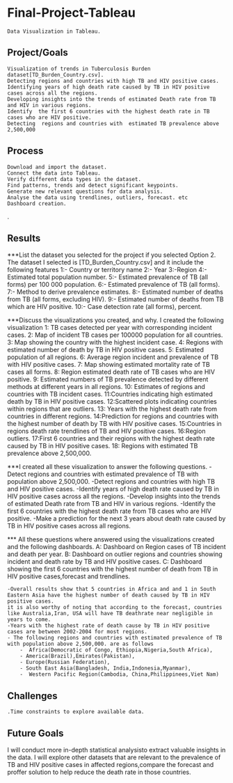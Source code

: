 # Final-Project-Tableau
    Data Visualization in Tableau.
## Project/Goals
    Visualization of trends in Tuberculosis Burden dataset[TD_Burden_Country.csv].
    Detecting regions and countries with high TB and HIV positive cases.
    Identifying years of high death rate caused by TB in HIV positive cases across all the regions.
    Developing insights into the trends of estimated Death rate from TB and HIV in various regions.
    Identify  the first 6 countries with the highest death rate in TB cases who are HIV positive.
    Detecting  regions and countries with  estimated TB prevalence above 2,500,000


## Process
    Download and import the dataset.
    Connect the data into Tableau.
    Verify different data types in the dataset.    
    Find patterns, trends and detect significant keypoints.
    Generate new relevant questions for data analysis.
    Analyse the data using trendlines, outliers, forecast. etc
    Dashboard creation.
. 
## Results
***List the dataset you selected for the project if you selected Option 2. 
The dataset I selected is [TD_Burden_Country.csv] and it include the following features
    1:- Country or territory name
    2:- Year
    3:-Region
    4:- Estimated total population number.
    5:- Estimated prevalence of TB (all forms) per 100 000 population.
    6:- Estimated prevalence of TB (all forms).
    7:- Method to derive prevalence estimates.
    8:- Estimated number of deaths from TB (all forms, excluding HIV).
    9:- Estimated number of deaths from TB which are HIV positive.
    10:- Case detection rate (all forms), percent.

***Discuss the visualizations you created, and why.
I created the following visualization
    1: TB cases detected per year with corresponding incident cases.
    2: Map of incident TB cases per 100000 population for all countries.
    3: Map showing the country with the highest incident case.
    4: Regions with estimated number of death by TB in HIV positive cases.
    5: Estimated population of all regions.
    6: Average region incident and prevalence of TB with HIV positive cases.
    7: Map showing estimated mortality rate of TB cases all forms.
    8: Region estimated death rate of TB cases who are HIV positive.
    9: Estimated numbers of TB prevalence detected by different methods at different years in all regions.
    10: Estimates of regions and countries with TB incident cases.
    11:Countries indicating high estimated death by TB in HIV positive cases.
    12:Scattered plots indicating countries within regions that are outliers.
    13: Years with the highest death rate from countries in different regions.
    14:Prediction for regions and countries with the highest number of death by TB with HIV positive cases.
    15:Countries in regions death rate trendlines of TB and HIV positive cases.
    16:Region  outliers.
    17:First 6 countries and their regions with the highest death rate caused by TB in HIV positive cases.
    18: Regions with estimated TB prevalence above 2,500,000.

***I created all these visualization to answer the following questions.
    -Detect regions and countries with estimated prevalence of TB with population above 2,500,000.
    -Detect regions and countries with high TB and HIV positive cases.
    -Identify years of high death rate caused by TB in HIV positive cases across all the regions.
    -Develop insights into the trends of estimated Death rate from TB and HIV in various regions.
    -Identify  the first 6 countries with the highest death rate from TB cases who are HIV positive.
    -Make a prediction for the next 3 years about death rate caused by TB in HIV positive cases across all regions.

 *** All these questions where answered using the visualizations created and the following dashboards.
    A: Dashboard on  Region cases  of TB incident and death per year.
    B: Dashboard on outlier regions and countries showing incident and death rate by TB and HIV positive cases.
    C: Dashboard showing the first 6 countries with the highest number of death from TB in HIV positive cases,forecast and trendlines.

    -Overall results show that 5 countries in Africa and and 1 in South Eastern Asia have the highest number of death caused by TB in HIV positive cases.
    it is also worthy of noting that according to the forecast, countries like Australia,Iran, USA will have TB deathrate near negligible in years to come.
    -Years with the highest rate of death cause by TB in HIV positive cases are between 2002-2004 for most regions.
    - The following regions and countries with estimated prevalence of TB with population above 2,500,000. are as follows
        -  Africa(Democratic of Congo, Ethiopia,Nigeria,South Africa),
        - America(Brazil),Emirates(Pakistan),
        - Europe(Russian Federation),
        - South East Asia(Bangladesh, India,Indonesia,Myanmar),
        -  Western Pacific Region(Cambodia, China,Philippinees,Viet Nam)

## Challenges 
    .Time constraints to explore available data.
## Future Goals
I will conduct more in-depth statistical analysisto extract valuable insights in the data.
I will explore other datasets that are relevant to the prevalence of TB and HIV positive cases in affected regions,compare the forecast and proffer solution  to help reduce the death rate in those countries.

